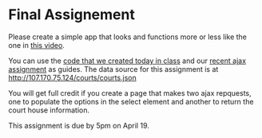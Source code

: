 # Final Assignement

Please create a simple app that looks and functions more or less like the one in 
[this video](https://drive.google.com/file/d/0B7JWfzOhqNgNZ3BIbjZiWmhad2s/view).

You can use the [code that we created today in class](http://jsbin.com/veyudoc/edit?html,js) and 
our [recent ajax assignment](http://jsbin.com/zirodah/edit?html,js,output) as guides. The data
source for this assignment is at http://107.170.75.124/courts/courts.json

You will get full credit if you create a page that makes two ajax repquests, one to populate
the options in the select element and another to return the court house information.

This assignment is due by 5pm on April 19.
